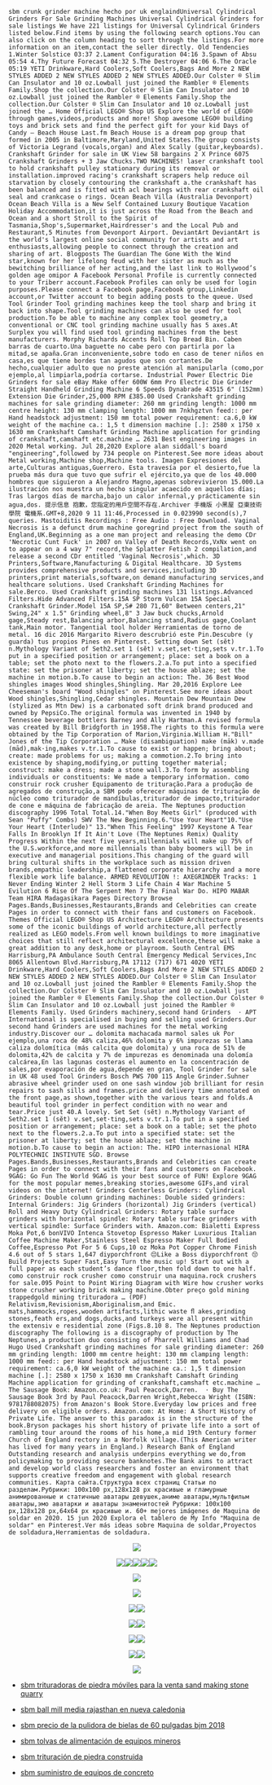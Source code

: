
```
sbm crunk grinder machine hecho por uk englaindUniversal Cylindrical Grinders For Sale Grinding Machines Universal Cylindrical Grinders for sale listings We have 221 listings for Universal Cylindrical Grinders listed below.Find items by using the following search options.You can also click on the column heading to sort through the listings.For more information on an item,contact the seller directly. Old Tendencies 1.Winter Solstice 03:37 2.Lament Configuration 04:16 3.Spawn of Absu 05:54 4.Thy Future Forecast 04:32 5.The Destroyer 04:06 6.The Oracle 05:19 YETI Drinkware,Hard Coolers,Soft Coolers,Bags And More 2 NEW STYLES ADDED 2 NEW STYLES ADDED 2 NEW STYLES ADDED.Our Colster ® Slim Can Insulator and 10 oz.Lowball just joined the Rambler ® Elements Family.Shop the collection.Our Colster ® Slim Can Insulator and 10 oz.Lowball just joined the Rambler ® Elements Family.Shop the collection.Our Colster ® Slim Can Insulator and 10 oz.Lowball just joined the … Home Official LEGO® Shop US Explore the world of LEGO® through games,videos,products and more! Shop awesome LEGO® building toys and brick sets and find the perfect gift for your kid Days of Candy — Beach House Last.fm Beach House is a dream pop group that formed in 2005 in Baltimore,Maryland,United States.The group consists of Victoria Legrand (vocals,organ) and Alex Scally (guitar,keyboards). Crankshaft Grinder for sale in UK View 58 bargains 2 X Prince 6075 Crankshaft Grinders + 3 Jaw Chucks.TWO MACHINES! laser crankshaft tool to hold crankshaft pulley stationary during its removal or installation.improved racing's crankshaft scrapers help reduce oil starvation by closely contouring the crankshaft a.the crankshaft has been balanced and is fitted with acl bearings with rear crankshaft oil seal and crankcase o rings. Ocean Beach Villa (Australia Devonport) Ocean Beach Villa is a New Self Contained Luxury Boutique Vacation Holiday Accommodation,it is just across the Road from the Beach and Ocean and a short Stroll to the Spirit of Tasmania,Shop's,Supermarket,Hairdresser's and the Local Pub and Restaurant,5 Minutes from Devonport Airport. DeviantArt DeviantArt is the world's largest online social community for artists and art enthusiasts,allowing people to connect through the creation and sharing of art. Blogposts The Guardian The Gone With the Wind star,known for her lifelong feud with her sister as much as the bewitching brilliance of her acting,and the last link to Hollywood’s golden age omipor A Facebook Personal Profile is currently connected to your Triberr account.Facebook Profiles can only be used for login purposes.Please connect a Facebook page,Facebook group,Linkedin account,or Twitter account to begin adding posts to the queue. Used Tool Grinder Tool grinding machines keep the tool sharp and bring it back into shape.Tool grinding machines can also be used for tool production.To be able to machine any complex tool geometry,a conventional or CNC tool grinding machine usually has 5 axes.At Surplex you will find used tool grinding machines from the best manufacturers. Morphy Richards Accents Roll Top Bread Bin. Caben barras de cuarto.Una baguette no cabe pero con partirla por la mitad,se apaña.Gran inconveniente,sobre todo en caso de tener niños en casa,es que tiene bordes tan agudos que son cortantes.De hecho,cualquier adulto que no preste atención al manipularla (como,por ejemplo,al limpiarla,podría cortarse. Industrial Power Electric Die Grinders for sale eBay Make offer 600W 6mm Pro Electric Die Grinder Straight Handheld Grinding Machine 6 Speeds Dynabrade 43515 6" (152mm) Extension Die Grinder,25,000 RPM £385.00 Used Crankshaft grinding machines for sale grinding diameter: 260 mm grinding length: 1000 mm centre height: 130 mm clamping length: 1000 mm 7nkhgztvn feed:: per Hand headstock adjustment: 150 mm total power requirement: ca.6,0 kW weight of the machine ca.: 1,5 t dimension machine [.]: 2580 x 1750 x 1630 mm Crankshaft Camshaft Grinding Machine application for grinding of crankshaft,camshaft etc.machine … 2631 Best engineering images in 2020 Metal working. Jul 28,2020 Explore alan siddall's board "engineering",followed by 734 people on Pinterest.See more ideas about Metal working,Machine shop,Machine tools. Imagen Expresiones del arte,Culturas antiguas,Guerrero. Esta travesía por el desierto,fue la prueba más dura que tuvo que sufrir el ejército,ya que de los 40.000 hombres que siguieron a Alejandro Magno,apenas sobrevivieron 15.000.La ilustración nos muestra un hecho singular acaecido en aquellos días; Tras largos días de marcha,bajo un calor infernal,y prácticamente sin agua,dos. 提示信息 抱歉，您指定的用戶空間不存在.Archiver 手機版 小黑屋 亞東技術學院 電機系.GMT+8,2020 9 11 11:46,Processed in 0.023990 second(s),7 queries. Mastoiditis Recordings : Free Audio : Free Download. Vaginal Necrosis is a defunct drum machine goregrind project from the south of England,UK.Beginning as a one man project and releasing the demo CDr 'Necrotic Cunt Fuck' in 2007 on Valley of Death Records,VxNx went on to appear on a 4 way 7" record,the Splatter Fetish 2 compilation,and release a second CDr entitled 'Vaginal Necrosis',which. 3D Printers,Software,Manufacturing & Digital Healthcare. 3D Systems provides comprehensive products and services,including 3D printers,print materials,software,on demand manufacturing services,and healthcare solutions. Used Crankshaft Grinding Machines for sale.Berco. Used Crankshaft grinding machines 131 listings.Advanced Filters.Hide Advanced Filters.15A SP Storm Vulcan 15A Special Crankshaft Grinder.Model 15A SP,S# 280 71,60" Between centers,21" Swing,24" x 1.5" Grinding wheel,8" 3 Jaw buck chucks,Arnold gage,Steady rest,Balancing arbor,Balancing stand,Radius gage,Coolant tank,Main motor. Tangential tool holder Herramientas de torno de metal. 16 dic 2016 Margarito Rivero descrubrió este Pin.Descubre (y guarda) tus propios Pines en Pinterest. Setting down Set (sĕt) n.Mythology Variant of Seth2.set 1 (sĕt) v.set,set·ting,sets v.tr.1.To put in a specified position or arrangement; place: set a book on a table; set the photo next to the flowers.2.a.To put into a specified state: set the prisoner at liberty; set the house ablaze; set the machine in motion.b.To cause to begin an action: The. 36 Best Wood shingles images Wood shingles,Shingling. Mar 20,2016 Explore Lee Cheeseman's board "Wood shingles" on Pinterest.See more ideas about Wood shingles,Shingling,Cedar shingles. Mountain Dew Mountain Dew (stylized as Mtn Dew) is a carbonated soft drink brand produced and owned by PepsiCo.The original formula was invented in 1940 by Tennessee beverage bottlers Barney and Ally Hartman.A revised formula was created by Bill Bridgforth in 1958.The rights to this formula were obtained by the Tip Corporation of Marion,Virginia.William H."Bill" Jones of the Tip Corporation … Make (disambiguation) make (māk) v.made (mād),mak·ing,makes v.tr.1.To cause to exist or happen; bring about; create: made problems for us; making a commotion.2.To bring into existence by shaping,modifying,or putting together material; construct: make a dress; made a stone wall.3.To form by assembling individuals or constituents: We made a temporary information. como construir rock crusher Equipamento de trituração.Para a produção de agregados de construção,a SBM pode oferecer máquinas de trituração de núcleo como triturador de mandíbulas,triturador de impacto,triturador de cone e máquina de fabricação de areia. The Neptunes production discography 1996 Total Total.14."When Boy Meets Girl" (produced with Sean "Puffy" Combs) SWV The New Beginning.6."Use Your Heart"10."Use Your Heart (Interlude)" 13."When This Feeling" 1997 Keystone A Tear Falls In Brooklyn If It Ain't Love (The Neptunes Remix) Quality Progress Within the next five years,millennials will make up 75% of the U.S.workforce,and more millennials than baby boomers will be in executive and managerial positions.This changing of the guard will bring cultural shifts in the workplace such as mission driven brands,empathic leadership,a flattened corporate hierarchy and a more flexible work life balance. ARMED REVOLUTION !: AXEGRINDER Tracks: 1 Never Ending Winter 2 Hell Storm 3 Life Chain 4 War Machine 5 Evilution 6 Rise Of The Serpent Men 7 The Final War Do. HIPO MABAR Team HIRA Madagasikara Pages Directory Browse Pages.Bands,Businesses,Restaurants,Brands and Celebrities can create Pages in order to connect with their fans and customers on Facebook. Themes Official LEGO® Shop US Architecture LEGO® Architecture presents some of the iconic buildings of world architecture,all perfectly realized as LEGO models.From well known buildings to more imaginative choices that still reflect architectural excellence,these will make a great addition to any desk,home or playroom. South Central EMS Harrisburg,PA Ambulance South Central Emergency Medical Services,Inc 8065 Allentown Blvd.Harrisburg,PA 17112 (717) 671 4020 YETI Drinkware,Hard Coolers,Soft Coolers,Bags And More 2 NEW STYLES ADDED 2 NEW STYLES ADDED 2 NEW STYLES ADDED.Our Colster ® Slim Can Insulator and 10 oz.Lowball just joined the Rambler ® Elements Family.Shop the collection.Our Colster ® Slim Can Insulator and 10 oz.Lowball just joined the Rambler ® Elements Family.Shop the collection.Our Colster ® Slim Can Insulator and 10 oz.Lowball just joined the Rambler ® Elements Family. Used Grinders machinery,second hand Grinders  · APT International is specialised in buying and selling used Grinders.Our second hand Grinders are used machines for the metal working industry.Discover our … dolomita machacada marmol sales uk Por ejemplo,una roca de 48% caliza,46% dolomita y 6% impurezas se llama caliza dolomítica (más calcita que dolomita) y una roca de 51% de dolomita,42% de calcita y 7% de impurezas es denominada una dolomía calcárea,En las lagunas costeras el aumento en la concentración de sales,por evaporación de agua,depende en gran, Tool Grinder for sale in UK 48 used Tool Grinders Bosch PWS 700 115 Angle Grinder.Suhner abrasive wheel grinder used on one sash window job brilliant for resin repairs to sash sills and frames.price and delivery time annotated on the front page,as shown,together with the various tears and folds.A beautiful tool grinder in perfect condition with no wear and tear.Price just 40.A lovely. Set Set (sĕt) n.Mythology Variant of Seth2.set 1 (sĕt) v.set,set·ting,sets v.tr.1.To put in a specified position or arrangement; place: set a book on a table; set the photo next to the flowers.2.a.To put into a specified state: set the prisoner at liberty; set the house ablaze; set the machine in motion.b.To cause to begin an action: The. HIPO internasional HIRA POLYTECHNIC INSTIYUTE SGD. Browse Pages.Bands,Businesses,Restaurants,Brands and Celebrities can create Pages in order to connect with their fans and customers on Facebook. 9GAG: Go Fun The World 9GAG is your best source of FUN! Explore 9GAG for the most popular memes,breaking stories,awesome GIFs,and viral videos on the internet! Grinders Centerless Grinders: Cylindrical Grinders: Double column grinding machines: Double sided grinders: Internal Grinders: Jig Grinders (horizontal) Jig Grinders (vertical) Roll and Heavy Duty Cylindrical Grinders: Rotary table surface grinders with horizontal spindle: Rotary table surface grinders with vertical spindle: Surface Grinders with. Amazon.com: Bialetti Express Moka Pot,6 bonVIVO Intenca Stovetop Espresso Maker Luxurious Italian Coffee Machine Maker,Stainless Steel Espresso Maker Full Bodied Coffee,Espresso Pot For 5 6 Cups,10 oz Moka Pot Copper Chrome Finish 4.6 out of 5 stars 1,647 diyporchfront 😔Like a Boss diyporchfront 😚Build Projects Super Fast,Easy‎ Turn the music up! Start out with a full paper as each student’s dance floor,then fold down to one half. como construir rock crusher como construir una maquina.rock crushers for sale.095 Point to Point Wiring Diagram with Wire how crusher works stone crusher working brick making machine.Obter preço gold mining trappedgold mining trituradora … (PDF) Relativism,Revisionism,Aboriginalism,and Emic. mats,hammocks,ropes,wooden artifacts,lithic waste ﬂ akes,grinding stones,feath ers,and dogs,ducks,and turkeys were all present within the extensiv e residential zone (Figs.8.10 8. The Neptunes production discography The following is a discography of production by The Neptunes,a production duo consisting of Pharrell Williams and Chad Hugo Used Crankshaft grinding machines for sale grinding diameter: 260 mm grinding length: 1000 mm centre height: 130 mm clamping length: 1000 mm feed:: per Hand headstock adjustment: 150 mm total power requirement: ca.6,0 kW weight of the machine ca.: 1,5 t dimension machine [.]: 2580 x 1750 x 1630 mm Crankshaft Camshaft Grinding Machine application for grinding of crankshaft,camshaft etc.machine … The Sausage Book: Amazon.co.uk: Paul Peacock,Darren.  · Buy The Sausage Book 3rd by Paul Peacock,Darren Wright,Rebecca Wright (ISBN: 9781788082075) from Amazon's Book Store.Everyday low prices and free delivery on eligible orders. Amazon.com: At Home: A Short History of Private Life. The answer to this paradox is in the structure of the book.Bryson packages his short history of private life into a sort of rambling tour around the rooms of his home,a mid 19th Century former Church of England rectory in a Norfolk village.(This American writer has lived for many years in England.) Research Bank of England Outstanding research and analysis underpins everything we do,from policymaking to providing secure banknotes.The Bank aims to attract and develop world class researchers and foster an environment that supports creative freedom and engagement with global research communities. Карта сайта.Структура всех страниц Статьи по разделам.Рубрики: 100x100 px,128x128 px красивые и гламурные анимированные и статичные аватары девушек,аниме аватары,мультфильм аватары,эмо аватарки и аватары знаменитостей Рубрики: 100x100 px,128x128 px,64x64 px красивые и. 60+ mejores imágenes de Maquina de soldar en 2020. 15 jun 2020 Explora el tablero de My Info "Maquina de soldar" en Pinterest.Ver más ideas sobre Maquina de soldar,Proyectos de soldadura,Herramientas de soldadura. 
```

<div align="center">

<a href="https://es-crusher.shibang-china.com/github&k=sbm+crunk+grinder+machine+hecho+por+uk+englaind"><img src="https://static.shibang-china.com/es/crusher/logo.jpg"></a>

<a href="https://es-crusher.shibang-china.com/github&k=sbm+crunk+grinder+machine+hecho+por+uk+englaind"><img src="https://static.shibang-china.com/es/crusher/index.jpg"></a><a href="https://es-crusher.shibang-china.com/material.htmlgithub&k=sbm+crunk+grinder+machine+hecho+por+uk+englaind"><img src="https://static.shibang-china.com/es/crusher/material.jpg"></a><a href="https://es-crusher.shibang-china.com/application.htmlgithub&k=sbm+crunk+grinder+machine+hecho+por+uk+englaind"><img src="https://static.shibang-china.com/es/crusher/application.jpg"></a><a href="https://es-crusher.shibang-china.com/aboutus.htmlgithub&k=sbm+crunk+grinder+machine+hecho+por+uk+englaind"><img src="https://static.shibang-china.com/es/crusher/aboutus.jpg"></a><a href="https://es-crusher.shibang-china.com/contact.htmlgithub&k=sbm+crunk+grinder+machine+hecho+por+uk+englaind"><img src="https://static.shibang-china.com/es/crusher/contact.jpg"></a>

<a href="https://es-crusher.shibang-china.com/github&k=sbm+crunk+grinder+machine+hecho+por+uk+englaind"><img src="https://static.shibang-china.com/es/crusher/banner.jpg"></a>

<a href="https://swt.shibang-china.com/github&k=sbm+crunk+grinder+machine+hecho+por+uk+englaind"><img src="https://static.shibang-china.com/es/crusher/text.jpg"></a>

<a href="https://swt.shibang-china.com/github&k=sbm+crunk+grinder+machine+hecho+por+uk+englaind"><img src="https://static.shibang-china.com/es/crusher/chat.jpg"></a><a href="https://es-crusher.shibang-china.com/contact.htmlgithub&k=sbm+crunk+grinder+machine+hecho+por+uk+englaind"><img src="https://static.shibang-china.com/es/crusher/message.jpg"></a>

<a href="https://es-crusher.shibang-china.com/products/pe.htmlgithub&k=sbm+crunk+grinder+machine+hecho+por+uk+englaind"><img src="https://static.shibang-china.com/es/crusher/pe.jpg"></a><a href="https://es-crusher.shibang-china.com/products/pf.htmlgithub&k=sbm+crunk+grinder+machine+hecho+por+uk+englaind"><img src="https://static.shibang-china.com/es/crusher/pf.jpg"></a>

<a href="https://es-crusher.shibang-china.com/products/hpt.htmlgithub&k=sbm+crunk+grinder+machine+hecho+por+uk+englaind"><img src="https://static.shibang-china.com/es/crusher/hpt.jpg"></a><a href="https://es-crusher.shibang-china.com/products/vsi.htmlgithub&k=sbm+crunk+grinder+machine+hecho+por+uk+englaind"><img src="https://static.shibang-china.com/es/crusher/vsi.jpg"></a>

<a href="https://es-crusher.shibang-china.com/products/klv.htmlgithub&k=sbm+crunk+grinder+machine+hecho+por+uk+englaind"><img src="https://static.shibang-china.com/es/crusher/klv.jpg"></a><a href="https://es-crusher.shibang-china.com/products/portable.htmlgithub&k=sbm+crunk+grinder+machine+hecho+por+uk+englaind"><img src="https://static.shibang-china.com/es/crusher/portable.jpg"></a>

<a href="https://swt.shibang-china.com/github&k=sbm+crunk+grinder+machine+hecho+por+uk+englaind"><img src="https://static.shibang-china.com/es/crusher/case.jpg"></a>

</div>


* [sbm trituradoras de piedra móviles para la venta sand making stone quarry](sbm%20trituradoras%20de%20piedra%20m%C3%B3viles%20para%20la%20venta%20sand%20making%20stone%20quarry.md)

* [sbm ball mill media rajasthan en nueva caledonia](sbm%20ball%20mill%20media%20rajasthan%20en%20nueva%20caledonia.md)

* [sbm precio de la pulidora de bielas de 60 pulgadas bjm 2018](sbm%20precio%20de%20la%20pulidora%20de%20bielas%20de%2060%20pulgadas%20bjm%202018.md)

* [sbm tolvas de alimentación de equipos mineros](sbm%20tolvas%20de%20alimentaci%C3%B3n%20de%20equipos%20mineros.md)

* [sbm trituración de piedra construida](sbm%20trituraci%C3%B3n%20de%20piedra%20construida.md)

* [sbm suministro de equipos de concreto](sbm%20suministro%20de%20equipos%20de%20concreto.md)